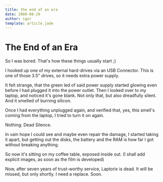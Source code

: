 ```yaml
---
title: the end of an era
date: 2009-08-29
author: igor
template: article.jade
---
```

# The End of an Era
So I was bored. That's how these things usually start ;)

I hooked up one of my external hard-drives via an USB Connector. This is one of those 3.5" drives, so it needs extra power supply.

It felt strange, that the green led of said power supply started glowing even before I had plugged it into the power outlet. Then I looked over to my laptop, and noticed it's gone blank. Not only that, but also dreadfully silent. And it smelled of burning silicon.

Once I had everything unplugged again, and verified that, yes, this smell's coming from the laptop, I tried to turn it on again.

Nothing. Dead Silence.

In vain hope I could see and maybe even repair the damage, I started taking it apart, but getting out the disks, the battery and the RAM is how far I got without breaking anything.

So now it's sitting on my coffee table, exposed inside out. (I shall add explicit images, as soon as the film is developed)

Now, after seven years of trust-worthy service, Laptorix is dead. It will be missed, but only shortly. I need a replace. Soon.

